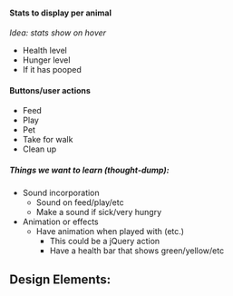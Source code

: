 #### Stats to display per animal
_Idea: stats show on hover_
* Health level
* Hunger level
* If it has pooped


#### Buttons/user actions
* Feed
* Play
* Pet
* Take for walk
* Clean up

##### Things we want to learn (thought-dump):
* Sound incorporation
  * Sound on feed/play/etc
  * Make a sound if sick/very hungry
* Animation or effects
  * Have animation when played with (etc.)
    * This could be a jQuery action
    * Have a health bar that shows green/yellow/etc 

## Design Elements: 
